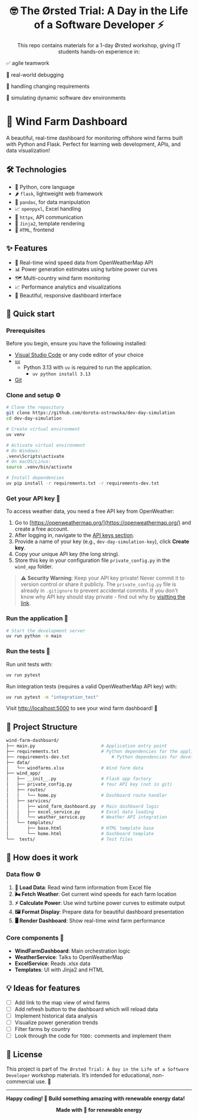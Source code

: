 <div style="text-align: center">

# 🤓 The Ørsted Trial: A Day in the Life of a Software Developer ⚡️

This repo contains materials for a 1-day Ørsted workshop, giving IT students hands-on experience in:

</div>

✅ agile teamwork

🐛 real-world debugging

🔄 handling changing requirements

🚢 simulating dynamic software dev environments

# 🌊 Wind Farm Dashboard

A beautiful, real-time dashboard for monitoring offshore wind farms built with Python and Flask. Perfect for learning web development, APIs, and data visualization!

## 🛠 Technologies

- 🐍 Python, core language
- 🌶️ `flask`, lightweight web framework
- 🐼 `pandas`, for data manipulation
- 📈 `openpyxl`, Excel handling
- 🤌 `httpx`, API communication
- 🥷 `Jinja2`, template rendering
- 🎀 `HTML`, frontend

## ✨ Features

- 🔄 Real-time wind speed data from OpenWeatherMap API
- 📊 Power generation estimates using turbine power curves
- 🗺️ Multi-country wind farm monitoring
- 📈 Performance analytics and visualizations
- 🎨 Beautiful, responsive dashboard interface

## 🚀 Quick start

### Prerequisites

Before you begin, ensure you have the following installed:

- [Visual Studio Code](https://code.visualstudio.com/download) or any code editor of your choice
- [`uv`](https://docs.astral.sh/uv/getting-started/installation/)
  - Python 3.13 with `uv` is required to run the application.
    - `uv python install 3.13`
- [Git](https://git-scm.com/downloads)

### Clone and setup ⚙️

```bash
# Clone the repository
git clone https://github.com/dorota-ostrowska/dev-day-simulation
cd dev-day-simulation

# Create virtual environment
uv venv

# Activate virtual environment
# On Windows:
.venv\Scripts\activate
# On macOS/Linux:
source .venv/bin/activate

# Install dependencies
uv pip install -r requirements.txt -r requirements-dev.txt
```

### Get your API key 🔑

To access weather data, you need a free API key from OpenWeather:

1. Go to [https://openweathermap.org/](https://openweathermap.org/) and create a free account.
1. After logging in, navigate to the [API keys section](https://home.openweathermap.org/api_keys).
1. Provide a name of your key (e.g., `dev-day-simulation-key`), click **Create key**.
1. Copy your unique API key (the long string).
1. Store this key in your configuration file `private_config.py` in the `wind_app` folder.

> ⚠️ **Security Warning**: Keep your API key private! Never commit it to version control or share it publicly. The `private_config.py` file is already in `.gitignore` to prevent accidental commits. If you don't know why API key should stay private - find out why by [visitting the link](https://www.shopify.com/blog/api-key-explained).

### Run the application 🏃

```bash
# Start the development server
uv run python -m main
```

### Run the tests 🧪

Run unit tests with:

```bash
uv run pytest
```

Run integration tests (requires a valid OpenWeatherMap API key) with:

```bash
uv run pytest -m "integration_test"
```

Visit [http://localhost:5000](http://localhost:5000) to see your wind farm dashboard! 🎉

## 📁 Project Structure

```bash
wind-farm-dashboard/
├── main.py                         # Application entry point
├── requirements.txt                # Python dependencies for the application
├── requirements-dev.txt                # Python dependencies for development
├── data/
│   └── windfarms.xlsx              # Wind farm data
├── wind_app/
│   ├── __init__.py                 # Flask app factory
│   ├── private_config.py           # Your API key (not in git)
│   ├── routes/
│   │   └── home.py                 # Dashboard route handler
│   ├── services/
│   │   ├── wind_farm_dashboard.py  # Main dashboard logic
│   │   ├── excel_service.py        # Excel data loading
│   │   └── weather_service.py      # Weather API integration
│   └── templates/
│       ├── base.html               # HTML template base
│       └── home.html               # Dashboard template
└──  tests/                         # Test files
```

## 🧠 How does it work

### Data flow ⚙️

1. **📂 Load Data**: Read wind farm information from Excel file
2. **🌬 Fetch Weather**: Get current wind speeds for each farm location
3. **⚡ Calculate Power**: Use wind turbine power curves to estimate output
4. **🖼 Format Display**: Prepare data for beautiful dashboard presentation
5. **🖥 Render Dashboard**: Show real-time wind farm performance

### Core components 🧩

- **WindFarmDashboard**: Main orchestration logic
- **WeatherService**: Talks to OpenWeatherMap
- **ExcelService**: Reads .xlsx data
- **Templates**: UI with Jinja2 and HTML

## 💡 Ideas for features

- [ ] Add link to the map view of wind farms
- [ ] Add refresh button to the dashboard which will reload data
- [ ] Implement historical data analysis
- [ ] Visualize power generation trends
- [ ] Filter farms by country
- [ ] Look through the code for `TODO:` comments and implement them

## 📄 License

This project is part of `The Ørsted Trial: A Day in the Life of a Software Developer` workshop materials. It’s intended for educational, non-commercial use. 🌱

---

**Happy coding! 🚀 Build something amazing with renewable energy data!**

<div style="text-align: center">

**Made with 💚 for renewable energy**

</div>
